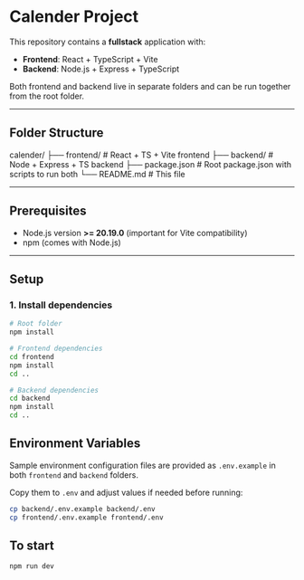 # Calender Project

This repository contains a **fullstack** application with:

- **Frontend**: React + TypeScript + Vite
- **Backend**: Node.js + Express + TypeScript

Both frontend and backend live in separate folders and can be run together from the root folder.

---

## Folder Structure

calender/
├── frontend/ # React + TS + Vite frontend
├── backend/ # Node + Express + TS backend
├── package.json # Root package.json with scripts to run both
└── README.md # This file

---

## Prerequisites

- Node.js version **>= 20.19.0** (important for Vite compatibility)
- npm (comes with Node.js)

---

## Setup

### 1. Install dependencies

```bash
# Root folder
npm install

# Frontend dependencies
cd frontend
npm install
cd ..

# Backend dependencies
cd backend
npm install
cd ..
```

## Environment Variables

Sample environment configuration files are provided as `.env.example` in both `frontend` and `backend` folders.

Copy them to `.env` and adjust values if needed before running:

```bash
cp backend/.env.example backend/.env
cp frontend/.env.example frontend/.env
```

## To start

```bash
npm run dev
```
